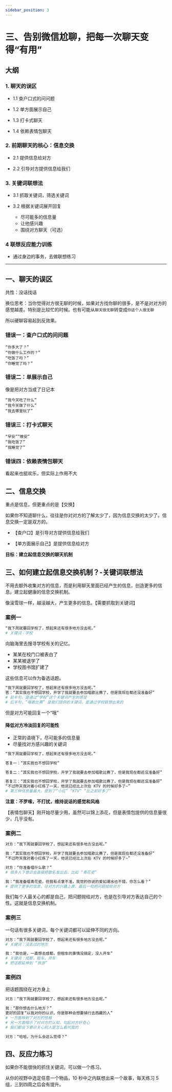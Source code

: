 ```yaml
---
sidebar_position: 3
---
```


# 三、告别微信尬聊，把每一次聊天变得“有用”

## 大纲

### 1. 聊天的误区

- 1.1 查户口式的问问题

- 1.2 单方面展示自己

- 1.3 打卡式聊天

- 1.4 依赖表情包聊天

### 2. 前期聊天的核心：信息交换

- 2.1 提供信息给对方

- 2.2 引导对方提供信息给我们

### 3. 关键词联想法

- 3.1 抓取关键词，筛选关键词

- 3.2 根据关键词展开回复
  - 尽可能多的信息量
  - 让他感兴趣
  - 围绕对方聊天（可选）

### 4 联想反应能力训练

- 通过身边的事务，去做联想练习

---

## 一、聊天的误区

共性：没话找话

换位思考：当你觉得对方很无聊的时候，如果对方找你聊的很多，是不是对对方的感觉越差。特别是比较忙的时候。也有可能从`聊天很无聊`转变成`你这个人很无聊`

所以硬聊容易起到反效果。

### 错误一：查户口式的问问题

```
“你多大了？”
“你做什么工作的？”
“吃饭了吗？”
“你睡觉了吗？”
```

### 错误二：单展示自己

像是把对方当成了日记本

```
“我今天吃了什么”
“我今天做了什么”
“我去哪里玩了”
```

### 错误三：打卡式聊天

```
“早安”“晚安”
“我吃饭了”
“我睡觉了”
```

### 错误四：依赖表情包聊天

看起来也挺欢乐，但实际上作用不大

## 二、信息交换

重点是信息，但更重点的是【交换】

如果你不知道聊什么，往往是你对对方的了解太少了，因为信息交换的太少了。信息交换一定是双方的。

- 【查户口】是引导对方提供信息给我们

- 【单方面展示自己】是提供信息给对方

**目标：建立起信息交换的聊天机制**

## 三、如何建立起信息交换机制？-关键词联想法

不用去额外收集对方的信息，而是利用聊天里面已经产生的信息，创造更多的信息。建立起健康的信息交换机制。

像滚雪球一样，越滚越大，产生更多的信息。【需要抓取到关键词】

### 案例一

```bash
“我下周就要回学校了，想起来还有很多地方没去呢。”
# 关键词：学校
```

向脑海里去搜寻学校有关的记忆。

- 某某在校门口被表白了
- 某某被退学了
- 学校图书馆扩建了

这些信息可以作为备选话题。

```bash
“我下周就要回学校了，想起来还有很多地方没去呢。”
答：“其实我也不想回学校，开学了我就要去参加唱歌比赛了，但是我现在都还没准备好”
# 前半句，是通过“学校”这个关键词产生的感受
# 后半句，“唱歌比赛” 是我们提供的关键词，是通过学校联想出来的
```

但是对方可能回复一个“哦”

#### 降低对方冷淡回复的可能性

- 正常的语境下，尽可能多的信息量
- 尽量找对方感兴趣的关键词

```bash
“我下周就要回学校了，想起来还有很多地方没去呢。”

答复一：“其实我也不想回学校”

答复二：“其实我也不想回学校，开学了我就要去参加唱歌比赛了，但是我现在都还没准备好”

答复三：“其实我也不想回学校，开学了我就要去参加唱歌比赛了，但是我现在都还没准备好”
“不过昨天我对着小红练了一天，他说已经比上次在 KTV 的时候好多了~”
# 第三种信息量最大，提到了“小红” “KTV” “比之前好多了”
```

**注意：不罗嗦，不打扰，维持说话的感觉和风格**

【表情包聊天】刚开始尽量少用，虽然可以锦上添花，但是表情包提供的信息量很少，几乎没有。

### 案例二

```bash
对方：“我下周就要回学校了，想起来还有很多地方没去呢。”

我：“其实我也不想回学校，开学了我就要去参加唱歌比赛了，但是我现在都还没准备好”
“不过昨天我对着小红练了一天，他说已经比上次在 KTV 的时候好多了~”

对方：“你准备唱什么歌？”
# 很多人下意识会直接把歌名发出去，比如 “青花瓷”

我：“我准备唱青花瓷，但我有点拿不准，我觉的你说的爱如潮水也不错，你怎么看？”
# 提供了更多的信息，往对方的兴趣上靠，最后一句把问题抛给对方
```

我们每个人最关心的都是自己，把问题抛给对方，也是在引导对方表达自己的个性。这就是信息交换机制。

### 案例三

一句话有很多关键词，每个关键词都可以延伸不同的方向。

```bash
对方：“我下周就要回学校了，想起来还有很多地方没去呢。”
# 关键词：没去过的地方

我：“我也是，一直想去成都，但租车的事情没搞定，没人开车”
# 关键词：成都，租车，开车
# 把话题延伸到 “旅游”
```

### 案例四

把话题围绕在对方身上

```bash
对方：“我下周就要回学校了，想起来还有很多地方没去呢。”

我：“那你想去什么地方？”
更好的回复“以我对你的认识，你是那种会想要骑行去西藏的人”
# 一方面映射了对方的性格
# 另一方面暗示了对对方的认知，勾起对方好奇心
# 我们都会下意识关心别人是怎么看代我的

对方：“哈哈，为什么会这么觉得？”
```

## 四、反应力练习

如果你不能很快的抓住关键词，可以做一个练习。

从你的视野中选定任意一个物品，10 秒中之内联想出来一个故事，每天练习 5 组，三到四周之后会有提升。
